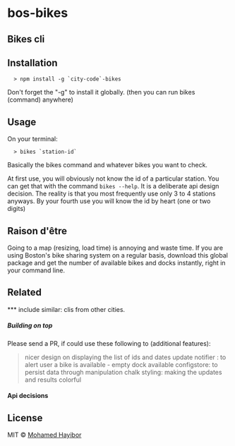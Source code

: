 # bos-bikes

## Bikes cli


## Installation
```
  > npm install -g `city-code`-bikes
```

Don't forget the "-g" to install it globally. (then you can run bikes (command) anywhere)

## Usage

On your terminal:
```
  > bikes `station-id`
```
Basically the bikes command and whatever bikes you want to check.

At first use, you will obviously not know the id of a particular station.
You can get that with the command `bikes --help`. It is a deliberate api design decision. The reality is that you most frequently use only 3 to 4 stations anyways. By your fourth use you will know the id by heart (one or two digits)


## Raison d'être

Going to a map (resizing, load time) is annoying and waste time. If you are using Boston's bike sharing system on a regular basis, download this global package and get the number of available bikes and docks instantly, right in your command line.


## Related
*** include similar: clis from other cities.


##### Building on top
Please send a PR, if could use these following to (additional features):

> nicer design on displaying the list of ids and dates
>update notifier : to alert user a bike is available - empty dock available
>configstore: to persist data through manipulation
>chalk styling: making the updates and results colorful

#### Api decisions



## License
MIT © [Mohamed Hayibor](https://github.com/mohamedhayibor)
